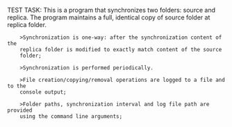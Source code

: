 TEST TASK:
        This is a program that synchronizes two folders: source and replica. The
        program maintains a full, identical copy of source folder at replica folder.
        
        >Synchronization is one-way: after the synchronization content of the
        replica folder is modified to exactly match content of the source
        folder;
        
        >Synchronization is performed periodically.
        
        >File creation/copying/removal operations are logged to a file and to the
        console output;
        
        >Folder paths, synchronization interval and log file path are provided
        using the command line arguments;
